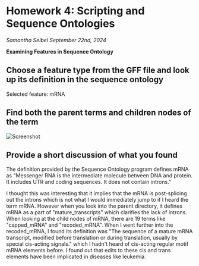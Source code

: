 # Homework 4: Scripting and Sequence Ontologies
*Samantha Seibel September 22nd, 2024*

**Examining Features in Sequence Ontology**
## Choose a feature type from the GFF file and look up its definition in the sequence ontology
Selected feature: mRNA
## Find both the parent terms and children nodes of the term
![Screenshot](/Users/sls6550/work/BMMB_852/PNG/HW4_Screenshot1.png)

## Provide a short discussion of what you found
The definition provided by the Sequence Ontology program defines mRNA as "Messenger RNA is the intermediate molecule between DNA and protein. It includes UTR and coding sequences. It does not contain introns."

I thought this was interesting that it implies that the mRNA is post-splicing out the introns which is not what I would immediately jump to if I heard the term mRNA. However when you look into the parent directory, it defines mRNA as a part of "mature_transcripts" which clarifies the lack of introns. When looking at the child nodes of mRNA, there are 19 terms like "capped_mRNA" and "recoded_mRNA". When I went further into the recoded_mRNA, I found its definition was "The sequence of a mature mRNA transcript, modified before translation or during translation, usually by special cis-acting signals." which I hadn't heard of cis-acting regular motif mRNA elements before. I found out that edits to these cis and trans elements have been implicated in diseases like leukemia.